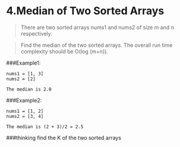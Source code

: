 # 4.Median of Two Sorted Arrays

> There are two sorted arrays nums1 and nums2 of size m and n respectively.

> Find the median of the two sorted arrays. The overall run time complexity should be O(log (m+n)).

###Example1:

```
nums1 = [1, 3]
nums2 = [2]

The median is 2.0
```

###Example2:

```
nums1 = [1, 2]
nums2 = [3, 4]

The median is (2 + 3)/2 = 2.5
```

###thinking find the K of the two sorted arrays
